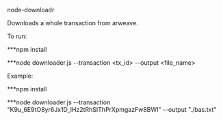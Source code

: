 node-downloadr

Downloads a whole transaction from arweave.

To run:

***npm install

***node downloader.js --transaction <tx_id> --output <file_name>

Example:

***npm install

***node downloader.js --transaction "K9u_6E9tO8yr6Jx1D_lHz2tRhSIThPrXpmgazFw8BWI" --output "./bas.txt"

